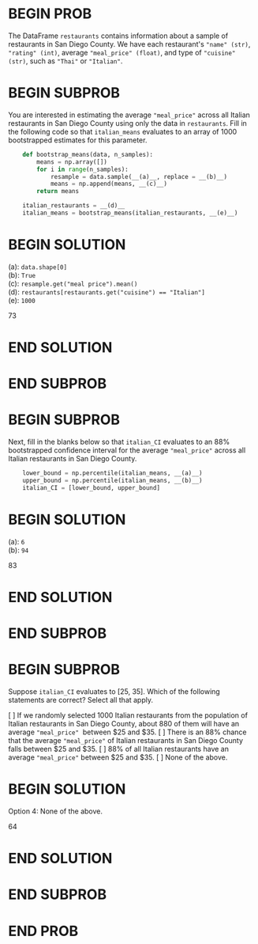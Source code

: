 # BEGIN PROB

The DataFrame `restaurants` contains information about a sample of
restaurants in San Diego County. We have each restaurant's
`"name" (str)`, `"rating" (int)`, average `"meal_price" (float)`, and
type of `"cuisine" (str)`, such as `"Thai"` or `"Italian"`.

# BEGIN SUBPROB

You are interested in estimating the average `"meal_price"` across all
Italian restaurants in San Diego County using only the data in
`restaurants`. Fill in the following code so that `italian_means`
evaluates to an array of 1000 bootstrapped estimates for this parameter.

```py
    def bootstrap_means(data, n_samples):
        means = np.array([])
        for i in range(n_samples):
            resample = data.sample(__(a)__, replace = __(b)__)
            means = np.append(means, __(c)__)
        return means

    italian_restaurants = __(d)__
    italian_means = bootstrap_means(italian_restaurants, __(e)__)
```

# BEGIN SOLUTION

(a): `data.shape[0]` \
(b): `True` \
(c): `resample.get("meal price").mean()` \
(d): `restaurants[restaurants.get("cuisine") == "Italian"]` \
(e): `1000`

<average>73</average>

# END SOLUTION

# END SUBPROB

# BEGIN SUBPROB

Next, fill in the blanks below so that `italian_CI` evaluates to an 88%
bootstrapped confidence interval for the average `"meal_price"` across
all Italian restaurants in San Diego County.

```py
    lower_bound = np.percentile(italian_means, __(a)__)
    upper_bound = np.percentile(italian_means, __(b)__)
    italian_CI = [lower_bound, upper_bound]

```

# BEGIN SOLUTION

(a): `6` \
(b): `94`

<average>83</average>

# END SOLUTION

# END SUBPROB

# BEGIN SUBPROB

Suppose `italian_CI` evaluates to \[25, 35\]. Which of the following
statements are correct? Select all that apply.

[ ] If we randomly selected 1000 Italian restaurants from the population of Italian restaurants in San Diego County, about 880 of them will have an average `"meal_price"` &nbsp;between $25 and $35.
[ ] There is an 88% chance that the average `"meal_price"` of Italian restaurants in San Diego County falls between \$25 and \$35.
[ ] 88% of all Italian restaurants have an average `"meal_price"`
between \$25 and \$35.
[ ] None of the above.

# BEGIN SOLUTION

Option 4: None of the above.

<average>64</average>

# END SOLUTION

# END SUBPROB

# END PROB